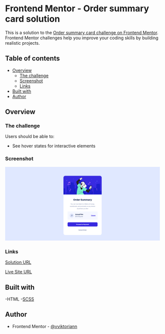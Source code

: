 # Frontend Mentor - Order summary card solution

This is a solution to the [Order summary card challenge on Frontend Mentor](https://www.frontendmentor.io/challenges/order-summary-component-QlPmajDUj). Frontend Mentor challenges help you improve your coding skills by building realistic projects. 

## Table of contents

- [Overview](#overview)
  - [The challenge](#the-challenge)
  - [Screenshot](#screenshot)
  - [Links](#links)
- [Built with](#built-with)
- [Author](#author)


## Overview

### The challenge

Users should be able to:

- See hover states for interactive elements

### Screenshot

![](images/screenshot1.png)

### Links

[Solution URL]()

[Live Site URL](https://github.com/vviktorian/order-summary-component)

## Built with

-HTML
-[SCSS](https://sass-lang.com/)

## Author
- Frontend Mentor - [@vviktoriann](https://www.frontendmentor.io/profile/vviktorian)
